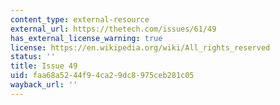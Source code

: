 ```yaml
---
content_type: external-resource
external_url: https://thetech.com/issues/61/49
has_external_license_warning: true
license: https://en.wikipedia.org/wiki/All_rights_reserved
status: ''
title: Issue 49
uid: faa68a52-44f9-4ca2-9dc8-975ceb281c05
wayback_url: ''
---
```

